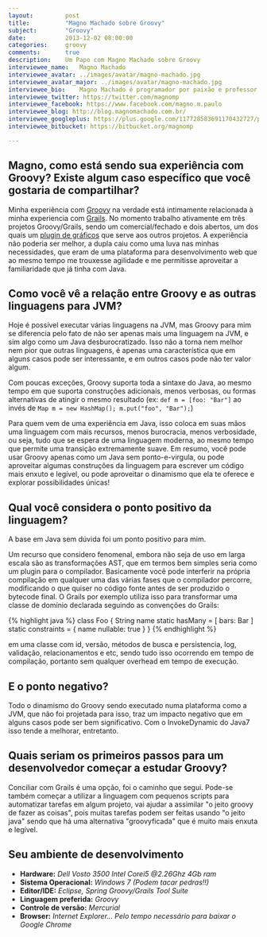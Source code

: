 ```yaml
---
layout:         post
title:          "Magno Machado sobre Groovy"
subject:        "Groovy"
date:           2013-12-02 08:00:00
categories:     groovy
comments:       true
description:    Um Papo com Magno Machado sobre Groovy
interviewee_name:   Magno Machado
interviewee_avatar: ../images/avatar/magno-machado.jpg
interviewee_avatar_major: ../images/avatar/magno-machado.jpg
interviewee_bio:    Magno Machado é programador por paixão e professor pardal nas horas vagas. Atualmente divide seu tempo entre desenvolvimento em Groovy/Grails e projetos de dominação global com Arduino.
interviewee_twitter: https://twitter.com/magnomp
interviewee_facebook: https://www.facebook.com/magno.m.paulo
interviewee_blog: http://blog.magnomachado.com.br/
interviewee_googleplus: https://plus.google.com/117728583691170432727/posts
interviewee_bitbucket: https://bitbucket.org/magnomp

---
```



## Magno, como está sendo sua experiência com Groovy? Existe algum caso específico que você gostaria de compartilhar?

Minha experiência com [Groovy][groovy] na verdade está intimamente relacionada à minha experiencia com [Grails][grails]. No momento trabalho ativamente em três projetos Groovy/Grails, sendo um comercial/fechado e dois abertos, um dos quais um [plugin de gráficos][plugin-graficos] que serve aos outros projetos. A experiência não poderia ser melhor, a dupla caiu como uma luva nas minhas necessidades, que eram de uma plataforma para desenvolvimento web que ao mesmo tempo me trouxesse agilidade e me permitisse aproveitar a familiaridade que já tinha com Java.


## Como você vê a relação entre Groovy e as outras linguagens para JVM?

Hoje é possível executar várias linguagens na JVM, mas Groovy para mim se diferencia pelo fato de não ser apenas mais uma linguagem na JVM, e sim algo como um Java desburocratizado. Isso não a torna nem melhor nem pior que outras linguagens, é apenas uma característica que em alguns casos pode ser interessante, e em outros casos pode não ter valor algum.

Com poucas exceções, Groovy suporta toda a sintaxe do Java, ao mesmo tempo em que suporta construções adicionais, menos verbosas, ou formas alternativas de atingir o mesmo resultado (ex: `def m = [foo: "Bar"]` ao invés de `Map m = new HashMap(); m.put("foo", "Bar");`)

Para quem vem de uma experiência em Java, isso coloca em suas mãos uma linguagem com mais recursos, menos burocracia, menos verbosidade, ou seja, tudo que se espera de uma linguagem moderna, ao mesmo tempo que permite uma transição extremamente suave. Em resumo, você pode usar Groovy apenas como um Java sem ponto-e-virgula, ou pode aproveitar algumas construções da linguagem para escrever um
código mais enxuto e legível, ou pode aproveitar o dinamismo que ela te oferece e explorar possibilidades únicas!

## Qual você considera o ponto positivo da linguagem?

A base em Java sem dúvida foi um ponto positivo para mim.

Um recurso que considero fenomenal, embora não seja de uso em larga escala são as transformações AST, que em termos bem simples seria como um plugin para o compilador. Basicamente você pode interferir na própria compilação em qualquer uma das várias fases que o compilador percorre, modificando o que quiser no código fonte antes de ser produzido o bytecode final. O Grails por exemplo utiliza isso para transformar uma classe de domínio declarada seguindo as convenções do Grails:

{% highlight java %}
class Foo {
    String name
    static hasMany = [
        bars: Bar
    ]
    static constraints = {
        name nullable: true
    }
}
{% endhighlight %}

em uma classe com id, versão, métodos de busca e persistencia, log, validação, relacionamentos e etc, sendo tudo isso ocorrendo em tempo de compilação, portanto sem qualquer overhead em tempo de execução.

## E o ponto negativo?

Todo o dinamismo do Groovy sendo executado numa plataforma como a JVM, que não foi projetada para isso, traz um impacto negativo que em alguns casos pode ser bem significativo. Com o InvokeDynamic do Java7 isso tende a melhorar, entretanto.


## Quais seriam os primeiros passos para um desenvolvedor começar a estudar Groovy?

Conciliar com Grails é uma opção, foi o caminho que segui. Pode-se também começar a utilizar a linguagem com pequenos scripts para automatizar tarefas em algum projeto, vai ajudar a assimilar "o jeito groovy de fazer as coisas", pois muitas tarefas podem ser feitas usando "o jeito java" sendo que há uma alternativa "groovyficada" que é muito mais enxuta e legível.

## Seu ambiente de desenvolvimento

  - **Hardware:** *Dell Vosto 3500 Intel Corei5 @2.26Ghz 4Gb ram*
  - **Sistema Operacional:** *Windows 7 (Podem tacar pedras!!)*
  - **Editor/IDE:** *Eclipse, Spring Groovy/Grails Tool Suite*
  - **Linguagem preferida:** *Groovy*
  - **Controle de versão:** *Mercurial*
  - **Browser:** *Internet Explorer... Pelo tempo necessário para baixar o Google Chrome*


[groovy]:    http://groovy.codehaus.org/
[grails]:    http://grails.org/    
[plugin-graficos]: https://bitbucket.org/magnomp/grailscharts/